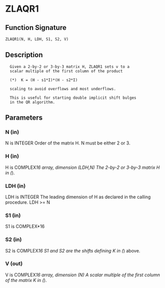 # ZLAQR1

## Function Signature

```fortran
ZLAQR1(N, H, LDH, S1, S2, V)
```

## Description


      Given a 2-by-2 or 3-by-3 matrix H, ZLAQR1 sets v to a
      scalar multiple of the first column of the product

      (*)  K = (H - s1*I)*(H - s2*I)

      scaling to avoid overflows and most underflows.

      This is useful for starting double implicit shift bulges
      in the QR algorithm.

## Parameters

### N (in)

N is INTEGER Order of the matrix H. N must be either 2 or 3.

### H (in)

H is COMPLEX*16 array, dimension (LDH,N) The 2-by-2 or 3-by-3 matrix H in (*).

### LDH (in)

LDH is INTEGER The leading dimension of H as declared in the calling procedure. LDH >= N

### S1 (in)

S1 is COMPLEX*16

### S2 (in)

S2 is COMPLEX*16 S1 and S2 are the shifts defining K in (*) above.

### V (out)

V is COMPLEX*16 array, dimension (N) A scalar multiple of the first column of the matrix K in (*).


